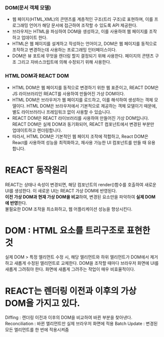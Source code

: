 ### DOM(문서 객체 모델) 
- 웹 페이지(HTML,XML)의 콘텐츠를 계층적인 구조(트리 구조)로 표현하며, 이를 프로그래밍 언어가 해당 문서에 접근하여 조작할 수 있도록 API 제공한다.
- 브라우저는 HTML을 파싱하여 DOM을 생성하고, 이를 사용하여 웹 페이지를 조작하고 업데이트 한다.
- HTML은 웹 페이지를 설계하고 작성하는 언어이고, DOM은 웹 페이지를 동적으로 조작하고 변경하는데 사용하는 프로그래밍 인터페이스이다.
- DOM은 뷰 포트에 무엇을 렌더링 할지 결정되기 위해 사용한다. 페이지의 콘텐츠 구조 그리고 자바스크립트에 의해 수정되기 위해 사용한다.

### HTML DOM과 REACT DOM
- HTML DOM은 웹 페이지를 동적으로 변경하기 위한 웹 표준이고, REACT DOM은 JS 라이브러리인 REACT를 사용하여 만들어진 가상 DOM이다.
- HTML DOM은 브라우저가 웹 페이지를 로드하고, 이를 해석하여 생성하는 객체 모델이다. HTML DOM은 브라우저에서 기본적으로 제공하는 객체 모델이기 때문에, 별도 라이브러리나 프레임워크 없이 사용할 수 있습니다.
- REACT DOM은 REACT 라이브러리를 사용하여 만들어진 가상 DOM입니다. REACT DOM은 실제 DOM과 동기화되어, REACT 컴포넌트에서 변경된 부분만 업데이트하고 렌더링합니다.
- 따라서, HTML DOM은 기본적인 웹 페이지 조작에 적합하고, React DOM은 React를 사용하여 성능을 최적화하고, 재사용 가능한 UI 컴포넌트를 만들 때 유용합니다.

# REACT 동작원리
REACT는 상태나 속성이 변경되면, 해당 컴포넌트의 render()함수를 호출하여 새로운 UI를 생성한다. 이 새로운 UI는 REACT 가상 DOM에 반영된다.  
**이전 가상 DOM과 현재 가상 DOM을 비교**하여, 변경된 요소만을 파악하여 **실제 DOM에 반영**한다.  
불필요한 DOM 조작을 최소화하고, 웹 어플리케이션 성능을 향상시킨다.

# DOM : HTML 요소를 트리구조로 표현한 것
실제 DOM > 특정 엘리먼트 수정 시, 해당 엘리먼트와 하위 엘리먼트가 DOM에서 제거하고 새롭게 수정된 엘리먼트로 교체한다.
DOM을 조작할 때마다 브라우저 화면에 UI를 새롭게 그려줘야 한다. 화면에 새롭게 그려주는 작업이 매우 비효율적이다.

# REACT는 렌더링 이전과 이후의 가상 DOM을 가지고 있다.
Diffing : 렌더링 이전과 이후의 DOM을 비교하여 바뀐 부분을 찾아낸다.
Reconciliation : 바뀐 엘리먼트만 실제 브라우저 화면에 적용
Batch Update : 변경된 모든 엘리먼트를 한 번에 적용시켜줌



